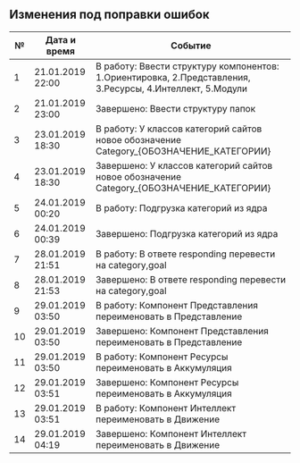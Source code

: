 ## Изменения под поправки ошибок

| № | Дата и время | Событие
 ------------- | ------------- | ------------- | 
| 1 | 21.01.2019 22:00 | В работу: Ввести структуру компонентов: 1.Ориентировка, 2.Представления, 3.Ресурсы, 4.Интеллект, 5.Модули
| 2 | 21.01.2019 23:00 | Завершено: Ввести структуру папок
| 3 | 23.01.2019 18:30 | В работу: У классов категорий сайтов новое обозначение Category_{ОБОЗНАЧЕНИЕ_КАТЕГОРИИ}
| 4 | 23.01.2019 18:30 | Завершено: У классов категорий сайтов новое обозначение Category_{ОБОЗНАЧЕНИЕ_КАТЕГОРИИ}
| 5 | 24.01.2019 00:20 | В работу: Подгрузка категорий из ядра
| 6 | 24.01.2019 00:39 | Завершено: Подгрузка категорий из ядра
| 7 | 28.01.2019 21:51 | В работу: В ответе responding перевести на category,goal
| 8 | 28.01.2019 21:53 | Завершено: В ответе responding перевести на category,goal
| 9 | 29.01.2019 03:50 | В работу: Компонент Представления переименовать в Представление
| 10 | 29.01.2019 03:50 | Завершено: Компонент Представления переименовать в Представление
| 11 | 29.01.2019 03:50 | В работу: Компонент Ресурсы переименовать в Аккумуляция
| 12 | 29.01.2019 03:51 | Завершено: Компонент Ресурсы переименовать в Аккумуляция
| 13 | 29.01.2019 03:51 | В работу: Компонент Интеллект переименовать в Движение
| 14 | 29.01.2019 04:19 | Завершено: Компонент Интеллект переименовать в Движение
